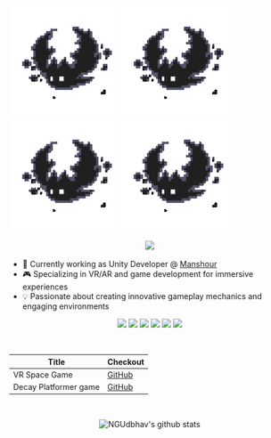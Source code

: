  ![](https://github.com/KimiyaPoozesh/KimiyaPoozesh/blob/main/bat.gif) 
 ![](https://github.com/KimiyaPoozesh/KimiyaPoozesh/blob/main/bat.gif) 
  ![](https://github.com/KimiyaPoozesh/KimiyaPoozesh/blob/main/bat.gif) 
   ![](https://github.com/KimiyaPoozesh/KimiyaPoozesh/blob/main/bat.gif) 

<div align="center">

<a href="https://www.linkedin.com/in/kimiya-poozesh" target="_blank">
    <img src="https://img.shields.io/badge/KimiyaPoozesh%20-%230077B5.svg?&style=for-the-badge&logo=linkedin&logoColor=white" />
</a>



</div>

* 🔭 Currently working as Unity Developer @ [Manshour](https://manshourfanavari.com/en)
* 🎮 Specializing in VR/AR and game development for immersive experiences
* 💡 Passionate about creating innovative gameplay mechanics and engaging environments

<div align="center">

<img src="https://img.shields.io/badge/Unity%20-%23000000.svg?&style=for-the-badge&logo=unity&logoColor=white"/> <img src="https://img.shields.io/badge/CSharp%20-%23239120.svg?&style=for-the-badge&logo=csharp&logoColor=white"/> <img src="https://img.shields.io/badge/Game%20Development%20-%23323330.svg?&style=for-the-badge&logo=gamepad&logoColor=white"/> <img src="https://img.shields.io/badge/VR%20-%23404d59.svg?&style=for-the-badge&logo=oculus&logoColor=white"/> <img src="https://img.shields.io/badge/AR%20-%23FF6F00.svg?&style=for-the-badge&logo=augmentedreality&logoColor=white"/> <img src="https://img.shields.io/badge/Meta%20Quest%20-%234ea94b.svg?&style=for-the-badge&logo=meta&logoColor=white"/>

</div>
<br/>
<div align="center">

Title | Checkout
--- | ---
VR Space Game	 |  <a href="https://github.com/KimiyaPoozesh/XR-V3.0">GitHub</a>
Decay Platformer game | <a href="https://github.com/Brain-Damage-Games/Second-Project">GitHub</a>


</div>
<br/>
<div align="center">

![NGUdbhav's github stats](https://github-readme-stats.vercel.app/api?username=KimiyaPoozesh&show_icons=true&theme=dark)
  
</div>
<br />
